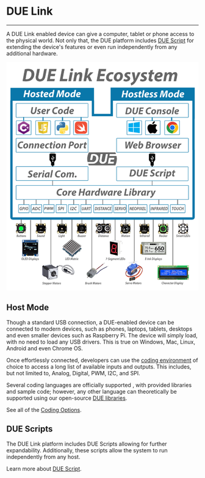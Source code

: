 # DUE Link

---

A DUE Link enabled device can give a computer, tablet or phone access to the physical world. Not only that, the DUE platform includes [DUE Script](due-script/due-script.md) for extending the device's features or even run independently from any additional hardware.

<div style="text-align: center;">

![Host Mode](./images/due-link-ecosystem.png)

</div>

## Host Mode

 Though a standard USB connection, a DUE-enabled device can be connected to modern devices, such as phones, laptops, tablets, desktops and even smaller devices such as Raspberry Pi. The device will simply load, with no need to load any USB drivers. This is true on Windows, Mac, Linux, Android and even Chrome OS.

Once effortlessly connected, developers can use the [coding environment](coding-options/coding-options.md) of choice to access a long list of available inputs and outputs. This includes, but not limited to, Analog, Digital, PWM, I2C, and SPI.

Several coding languages are officially supported , with provided libraries and sample code; however, any other language can theoretically be supported using our open-source [DUE libraries](https://github.com/ghi-electronics/due-libraries).

See all of the [Coding Options](coding-options/coding-options.md).

## DUE Scripts

The DUE Link platform includes DUE Scripts allowing for further expandability. Additionally, these scripts allow the system to run independently from any host.

Learn more about [DUE Script](due-script/due-script.md).



